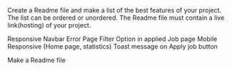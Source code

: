 Create a Readme file and make a list of the best features of your project.
The list can be ordered or unordered.
The Readme file must contain a live link(hosting) of your project.

Responsive Navbar
Error Page
Filter Option in applied Job page
Mobile Responsive (Home page, statistics)
Toast message on Apply job button

Make a Readme file
